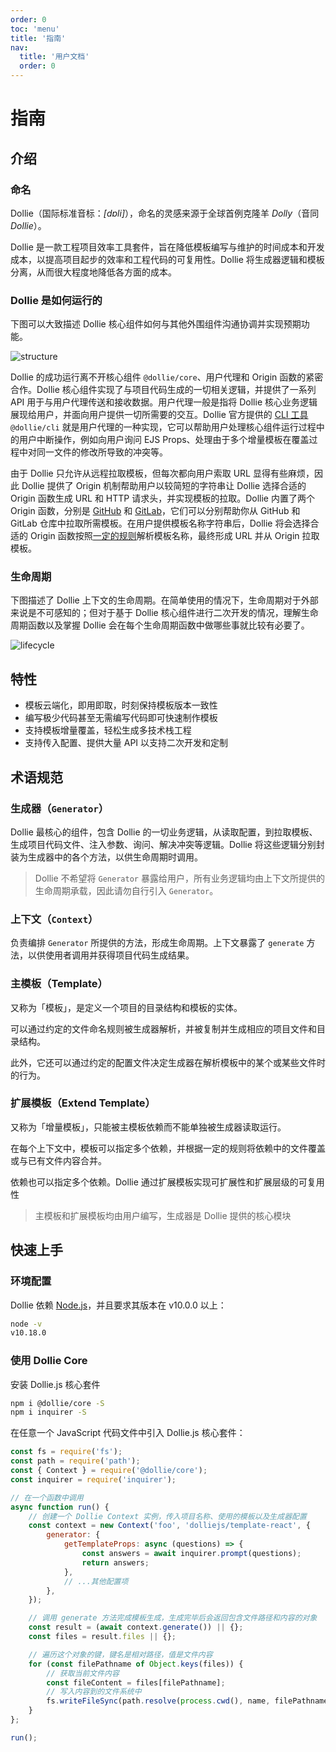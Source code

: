 ```yaml
---
order: 0
toc: 'menu'
title: '指南'
nav:
  title: '用户文档'
  order: 0
---
```


# 指南

## 介绍

### 命名

Dollie（国际标准音标：*[dɒli]*），命名的灵感来源于全球首例克隆羊 *Dolly*（音同 *Dollie*）。

Dollie 是一款工程项目效率工具套件，旨在降低模板编写与维护的时间成本和开发成本，以提高项目起步的效率和工程代码的可复用性。Dollie 将生成器逻辑和模板分离，从而很大程度地降低各方面的成本。

### Dollie 是如何运行的

下图可以大致描述 Dollie 核心组件如何与其他外围组件沟通协调并实现预期功能。

![structure](/public/images/structure.png)

Dollie 的成功运行离不开核心组件 `@dollie/core`、用户代理和 Origin 函数的紧密合作。Dollie 核心组件实现了与项目代码生成的一切相关逻辑，并提供了一系列 API 用于与用户代理传送和接收数据。用户代理一般是指将 Dollie 核心业务逻辑展现给用户，并面向用户提供一切所需要的交互。Dollie 官方提供的 [CLI 工具](/zh-CN/ecosystem#cli) `@dollie/cli` 就是用户代理的一种实现，它可以帮助用户处理核心组件运行过程中的用户中断操作，例如向用户询问 EJS Props、处理由于多个增量模板在覆盖过程中对同一文件的修改所导致的冲突等。

由于 Dollie 只允许从远程拉取模板，但每次都向用户索取 URL 显得有些麻烦，因此 Dollie 提供了 Origin 机制帮助用户以较简短的字符串让 Dollie 选择合适的 Origin 函数生成 URL 和 HTTP 请求头，并实现模板的拉取。Dollie 内置了两个 Origin 函数，分别是 [GitHub](https://github.com/dolliejs/dollie/blob/master/packages/@dollie/origins/src/handlers/github.ts) 和 [GitLab](https://github.com/dolliejs/dollie/blob/master/packages/@dollie/origins/src/handlers/gitlab.ts)，它们可以分别帮助你从 GitHub 和 GitLab 仓库中拉取所需模板。在用户提供模板名称字符串后，Dollie 将会选择合适的 Origin 函数按照[一定的规则](/zh-CN/guide/basic#模板名称解析规则)解析模板名称，最终形成 URL 并从 Origin 拉取模板。

### 生命周期

下图描述了 Dollie 上下文的生命周期。在简单使用的情况下，生命周期对于外部来说是不可感知的；但对于基于 Dollie 核心组件进行二次开发的情况，理解生命周期函数以及掌握 Dollie 会在每个生命周期函数中做哪些事就比较有必要了。

![lifecycle](/public/images/lifecycle.png)

## 特性

- 模板云端化，即用即取，时刻保持模板版本一致性
- 编写极少代码甚至无需编写代码即可快速制作模板
- 支持模板增量覆盖，轻松生成多技术栈工程
- 支持传入配置、提供大量 API 以支持二次开发和定制

## 术语规范

### 生成器（`Generator`）

Dollie 最核心的组件，包含 Dollie 的一切业务逻辑，从读取配置，到拉取模板、生成项目代码文件、注入参数、询问、解决冲突等逻辑。Dollie 将这些逻辑分别封装为生成器中的各个方法，以供生命周期时调用。

> Dollie 不希望将 `Generator` 暴露给用户，所有业务逻辑均由上下文所提供的生命周期承载，因此请勿自行引入 `Generator`。

### 上下文（`Context`）

负责编排 `Generator` 所提供的方法，形成生命周期。上下文暴露了 `generate` 方法，以供使用者调用并获得项目代码生成结果。

### 主模板（Template）

又称为「模板」，是定义一个项目的目录结构和模板的实体。

可以通过约定的文件命名规则被生成器解析，并被复制并生成相应的项目文件和目录结构。

此外，它还可以通过约定的配置文件决定生成器在解析模板中的某个或某些文件时的行为。

### 扩展模板（Extend Template）

又称为「增量模板」，只能被主模板依赖而不能单独被生成器读取运行。

在每个上下文中，模板可以指定多个依赖，并根据一定的规则将依赖中的文件覆盖或与已有文件内容合并。

依赖也可以指定多个依赖。Dollie 通过扩展模板实现可扩展性和扩展层级的可复用性

> 主模板和扩展模板均由用户编写，生成器是 Dollie 提供的核心模块

## 快速上手

### 环境配置

Dollie 依赖 [Node.js](https://nodejs.org/en/download/)，并且要求其版本在 v10.0.0 以上：

```bash
node -v
v10.18.0
```

### 使用 Dollie Core

安装 Dollie.js 核心套件

```bash
npm i @dollie/core -S
npm i inquirer -S
```

在任意一个 JavaScript 代码文件中引入 Dollie.js 核心套件：

```javascript
const fs = require('fs');
const path = require('path');
const { Context } = require('@dollie/core');
const inquirer = require('inquirer');

// 在一个函数中调用
async function run() {
	// 创建一个 Dollie Context 实例，传入项目名称、使用的模板以及生成器配置
	const context = new Context('foo', 'dolliejs/template-react', {
		generator: {
			getTemplateProps: async (questions) => {
	        	const answers = await inquirer.prompt(questions);
	        	return answers;
	        },
	        // ...其他配置项
		},
	});

	// 调用 generate 方法完成模板生成，生成完毕后会返回包含文件路径和内容的对象
	const result = (await context.generate()) || {};
	const files = result.files || {};

	// 遍历这个对象的键，键名是相对路径，值是文件内容
	for (const filePathname of Object.keys(files)) {
		// 获取当前文件内容
		const fileContent = files[filePathname];
		// 写入内容到的文件系统中
		fs.writeFileSync(path.resolve(process.cwd(), name, filePathname), fileContent);
	}
};

run();
```

